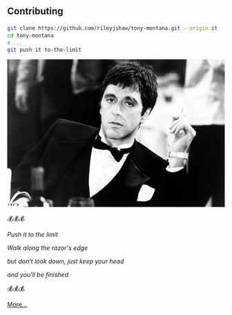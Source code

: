 ## Contributing
```bash
git clone https://github.com/rileyjshaw/tony-montana.git --origin it
cd tony-montana
# ...
git push it to-the-limit
```

![Tony Montana](TONY.jpg)

💰💰💰

_Push it to the limit_

_Walk along the razor's edge_

_but don't look down, just keep your head_

_and you'll be finished_

💰💰💰

[More...](./LYRICS.md)
